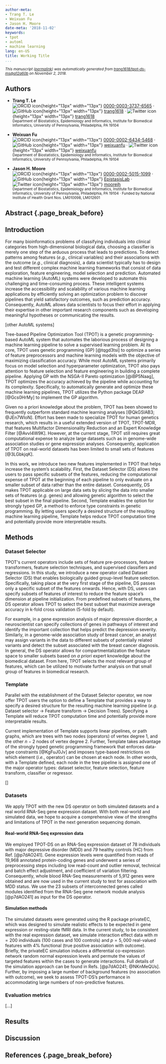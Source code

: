 ```yaml
---
author-meta:
- Trang T. Le
- Weixuan Fu
- Jason H. Moore
date-meta: '2018-11-02'
keywords:
- tpot
- automl
- machine learning
lang: en-US
title: Working Title
...
```







<small><em>
This manuscript
([permalink](https://trang1618.github.io/tpot-ds-ms/v/a12a60b32db9a9263f4320465a2f5ace7dd2407c/))
was automatically generated
from [trang1618/tpot-ds-ms@a12a60b](https://github.com/trang1618/tpot-ds-ms/tree/a12a60b32db9a9263f4320465a2f5ace7dd2407c)
on November 2, 2018.
</em></small>

## Authors



+ **Trang T. Le**<br>
    ![ORCID icon](images/orcid.svg){height="13px" width="13px"}
    [0000-0003-3737-6565](https://orcid.org/0000-0003-3737-6565)
    · ![GitHub icon](images/github.svg){height="13px" width="13px"}
    [trang1618](https://github.com/trang1618)
    · ![Twitter icon](images/twitter.svg){height="13px" width="13px"}
    [trang1618](https://twitter.com/trang1618)<br>
  <small>
     Department of Biostatistics, Epidemiology and Informatics, Institute for Biomedical Informatics, University of Pennsylvania, Philadelphia, PA 19104
  </small>

+ **Weixuan Fu**<br>
    ![ORCID icon](images/orcid.svg){height="13px" width="13px"}
    [0000-0002-6434-5468](https://orcid.org/0000-0002-6434-5468)
    · ![GitHub icon](images/github.svg){height="13px" width="13px"}
    [weixuanfu](https://github.com/weixuanfu)
    · ![Twitter icon](images/twitter.svg){height="13px" width="13px"}
    [weixuanfu](https://twitter.com/weixuanfu)<br>
  <small>
     Department of Biostatistics, Epidemiology and Informatics, Institute for Biomedical Informatics, University of Pennsylvania, Philadelphia, PA 19104
  </small>

+ **Jason H. Moore**<br>
    ![ORCID icon](images/orcid.svg){height="13px" width="13px"}
    [0000-0002-5015-1099](https://orcid.org/0000-0002-5015-1099)
    · ![GitHub icon](images/github.svg){height="13px" width="13px"}
    [EpistasisLab](https://github.com/EpistasisLab)
    · ![Twitter icon](images/twitter.svg){height="13px" width="13px"}
    [moorejh](https://twitter.com/moorejh)<br>
  <small>
     Department of Biostatistics, Epidemiology and Informatics, Institute for Biomedical Informatics, University of Pennsylvania, Philadelphia, PA 19104
     · Funded by National Institute of Health Grant Nos. LM010098, LM012601
  </small>



## Abstract {.page_break_before}




## Introduction

For many bioinformatics problems of classifying individuals into clinical categories from high-dimensional biological data, choosing a classifier is merely one step of the arduous process that leads to predictions. 
To detect patterns among features (*e.g.*, clinical variables) and their associations with the outcome (*e.g.*, clinical diagnosis), a data scientist typically has to design and test different complex machine learning frameworks that consist of data exploration, feature engineering, model selection and prediction. 
Automated machine learning (AutoML) systems were developed to automate this challenging and time-consuming process. 
These intelligent systems increase the accessibility and scalability of various machine learning applications by efficiently solving an optimization problem to discover pipelines that yield satisfactory outcomes, such as prediction accuracy. 
Consequently, AutoML allows data scientists to focus their effort in applying their expertise in other important research components such as developing meaningful hypotheses or communicating the results.

[other AutoML systems]

Tree-based Pipeline Optimization Tool (TPOT) is a genetic programming-based AutoML system that automates the laborious process of designing a machine learning pipeline to solve a supervised learning problem. 
At its core, TPOT uses genetic programming (GP) [@tqgd3tsi] to optimize a series of feature preprocessors and machine learning models with the objective of maximizing classification accuracy. 
While most AutoML systems primarily focus on model selection and hyperparameter optimization, TPOT also pays attention to feature selection and feature engineering in building a complete pipeline. Applying GP with the NSGA-II Pareto optimization [@iBP5Naag], TPOT optimizes the accuracy achieved by the pipeline while accounting for its complexity. 
Specifically, to automatically generate and optimize these machine learning pipelines, TPOT utilizes the Python package DEAP [@Gcs0HrMy] to implement the GP algorithm.		

Given no a priori knowledge about the problem, TPOT has been showed to frequently outperform standard machine learning analyses [@QkGSlAB3; @JEn7WIoN]. 
Effort has been made to specialize TPOT for human genetics research, which results in a useful extended version of TPOT, TPOT-MDR, that features Multifactor Dimensionality Reduction and an Expert Knowledge Filter [@AvvI4W9K]. 
However, at the current stage, TPOT still requires great computational expense to analyze large datasets such as in genome-wide association studies or gene expression analyses. Consequently, application of TPOT on real-world datasets has been limited to small sets of features [@3LGbkjqK]. 

In this work, we introduce two new features implemented in TPOT that helps increase the system’s scalability. 
First, the Dataset Selector (DS) allows the users to pass specific subsets of the features, reducing the computational expense of TPOT at the beginning of each pipeline to only evaluate on a smaller subset of data rather than the entire dataset. 
Consequently, DS makes TPOT applicable on large data sets by slicing the data into smaller sets of features (*e.g.* genes) and allowing genetic algorithm to select the best subset in the final pipeline. 
Second, Template enables the option for strongly typed GP, a method to enforce type constraints in genetic programming. 
By letting users specify a desired structure of the resulting machine learning pipeline, Template helps reduce TPOT computation time and potentially provide more interpretable results.


## Methods
### Dataset Selector 
TPOT's current operators include sets of feature pre-processors, feature transformers, feature selection techniques, and supervised classifiers and regressions. 
In this study, we introduce a new operator called Dataset Selector (DS) that enables biologically guided group-level feature selection. 
Specifically, taking place at the very first stage of the pipeline, DS passes only a specific subset of the features onwards. 
Hence, with DS, users can specify subsets of features of interest to reduce the feature space’s dimension at pipeline initialization. 
From predefined subsets of features, the DS operator allows TPOT to select the best subset that maximize average accuracy in k-fold cross validation (5-fold by default). 

For example, in a gene expression analysis of major depressive disorder, a neuroscientist can specify collections of genes in pathways of interest and identify the important collection that helps predict the depression severity. 
Similarly, in a genome-wide association study of breast cancer, an analyst may assign variants in the data to different subsets of potentially related variants and detect the subset associated with the breast cancer diagnosis. 
In general, the DS operator allows for compartmentalization the feature space to smaller subsets based on *a priori* expert knowledge about the biomedical dataset. 
From here, TPOT selects the most relevant group of features, which can be utilized to motivate further analysis on that small group of features in biomedical research.  

### Template
Parallel with the establishment of the Dataset Selector operator, we now offer TPOT users the option to define a Template that provides a way to specify a desired structure for the resulting machine learning pipeline (*e.g.* Dataset selector &rarr; Feature transform &rarr; Decision Trees). 
Specifying a Template will reduce TPOT computation time and potentially provide more interpretable results.

Current implementation of Template supports linear pipelines, or path graphs, which are trees with two nodes (operators) of vertex degree 1, and the other $n-2$ nodes of vertex degree 2.
Further, Template takes advantage of the strongly typed genetic programming framework that enforces data-type constraints [@KgFuJ0Jv] and imposes type-based restrictions on which element (*i.e.*, operator) can be chosen at each node.
In other words, with a Template defined, each node in the tree pipeline is assigned one of the major operator types: dataset selector, feature selection, feature transform, classifier or regressor.

[]

### Datasets
				
We apply TPOT with the new DS operator on both simulated datasets and a real world RNA-Seq gene expression dataset. With both real-world and simulated data, we hope to acquire a comprehensive view of the strengths and limitations of TPOT in the next generation sequencing domain.

#### Real-world RNA-Seq expression data
We employed TPOT-DS on an RNA-Seq expression dataset of 78 individuals with major depressive disorder (MDD) and 79 healthy controls (HC) from Ref. [@p7dAO241]. 
Gene expression levels were quantified from reads of 19,968 annotated protein-coding genes and underwent a series of preprocessing steps including low read-count and outlier removal, technical and batch effect adjustment, and coefficient of variation filtering. 
Consequently, whole blood RNA-Seq measurements of 5,912 genes were obtained and are now used in the current study to test for association with MDD status. 
We use the 23 subsets of interconnected genes called modules identified from the RNA-Seq gene network module analysis [@p7dAO241] as input for the DS operator.

#### Simulation methods
The simulated datasets were generated using the R package privateEC, which was designed to simulate realistic effects to be expected in gene expression or resting-state fMRI data. 
In the current study, to be consistent with the real expression dataset, we simulate interaction effect data with $m = 200$ individuals (100 cases and 100 controls) and $p=5,000$ real-valued features with 4% functional (true positive association with outcome). 
Briefly, the privateEC simulation induces a differential co-expression network random normal expression levels and permute the values of targeted features within the cases to generate interactions. 
Full details of the simulation approach can be found in Refs. [@p7dAO241; @NKnMeQUs]. 
Further, by imposing a large number of background features (no association with outcome), we seek to assess TPOT-DS’s performance in accommodating large numbers of non-predictive features. 

### Evaluation metrics
[…]


## Results

## Discussion


## References {.page_break_before}

<!-- Explicitly insert bibliography here -->
<div id="refs"></div>
